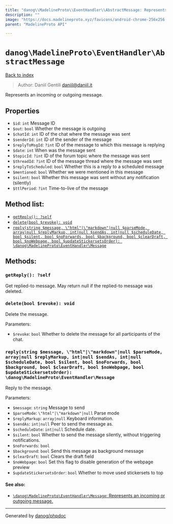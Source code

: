 ```yaml
---
title: "danog\\MadelineProto\\EventHandler\\AbstractMessage: Represents an incoming or outgoing message."
description: ""
image: "https://docs.madelineproto.xyz/favicons/android-chrome-256x256.png"
parent: "MadelineProto API"

---
```

# `danog\MadelineProto\EventHandler\AbstractMessage`
[Back to index](../../../index.html)

> Author: Daniil Gentili <daniil@daniil.it>  
  

Represents an incoming or outgoing message.  



## Properties
* `$id`: `int` Message ID
* `$out`: `bool` Whether the message is outgoing
* `$chatId`: `int` ID of the chat where the message was sent
* `$senderId`: `int` ID of the sender of the message
* `$replyToMsgId`: `?int` ID of the message to which this message is replying
* `$date`: `int` When was the message sent
* `$topicId`: `?int` ID of the forum topic where the message was sent
* `$threadId`: `?int` ID of the message thread where the message was sent
* `$replyToScheduled`: `bool` Whether this is a reply to a scheduled message
* `$mentioned`: `bool` Whether we were mentioned in this message
* `$silent`: `bool` Whether this message was sent without any notification (silently)
* `$ttlPeriod`: `?int` Time-to-live of the message

## Method list:
* [`getReply(): ?self`](#getreply-self)
* [`delete(bool $revoke): void`](#delete-bool-revoke-void)
* [`reply(string $message, \"html"|\"markdown"|null $parseMode, array|null $replyMarkup, int|null $sendAs, int|null $scheduleDate, bool $silent, bool $noForwards, bool $background, bool $clearDraft, bool $noWebpage, bool $updateStickersetsOrder): \danog\MadelineProto\EventHandler\Message`](#reply-string-message-html-markdown-null-parsemode-array-null-replymarkup-int-null-sendas-int-null-scheduledate-bool-silent-bool-noforwards-bool-background-bool-cleardraft-bool-nowebpage-bool-updatestickersetsorder-danog-madelineproto-eventhandler-message)

## Methods:
### `getReply(): ?self`

Get replied-to message.
May return null if the replied-to message was deleted.


### `delete(bool $revoke): void`

Delete the message.


Parameters:

* `$revoke`: `bool` Whether to delete the message for all participants of the chat.  



### `reply(string $message, \"html"|\"markdown"|null $parseMode, array|null $replyMarkup, int|null $sendAs, int|null $scheduleDate, bool $silent, bool $noForwards, bool $background, bool $clearDraft, bool $noWebpage, bool $updateStickersetsOrder): \danog\MadelineProto\EventHandler\Message`

Reply to the message.


Parameters:

* `$message`: `string` Message to send  
* `$parseMode`: `\"html"|\"markdown"|null` Parse mode  
* `$replyMarkup`: `array|null` Keyboard information.  
* `$sendAs`: `int|null` Peer to send the message as.  
* `$scheduleDate`: `int|null` Schedule date.  
* `$silent`: `bool` Whether to send the message silently, without triggering notifications.  
* `$noForwards`: `bool`   
* `$background`: `bool` Send this message as background message  
* `$clearDraft`: `bool` Clears the draft field  
* `$noWebpage`: `bool` Set this flag to disable generation of the webpage preview  
* `$updateStickersetsOrder`: `bool` Whether to move used stickersets to top  


#### See also: 
* [`\danog\MadelineProto\EventHandler\Message`: Represents an incoming or outgoing message.](../../../danog/MadelineProto/EventHandler/Message.html)




---
Generated by [danog/phpdoc](https://phpdoc.daniil.it)
